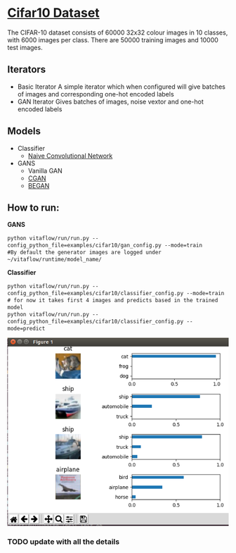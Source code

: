 # [Cifar10 Dataset](https://www.cs.toronto.edu/~kriz/cifar.html)

The CIFAR-10 dataset consists of 60000 32x32 colour images in 10 classes, with 6000 images per class. 
There are 50000 training images and 10000 test images. 

## Iterators
- Basic Iterator
    A simple iterator which when configured will give batches of images and corresponding one-hot encoded
    labels
- GAN Iterator
    Gives batches of images, noise vextor and one-hot encoded labels

## Models
- Classifier
    - [Naive Convolutional Network](https://papers.nips.cc/paper/4824-imagenet-classification-with-deep-convolutional-neural-networks.pdf)
- GANS
    - Vanilla GAN
    - [CGAN](https://arxiv.org/abs/1411.1784)
    - [BEGAN](https://arxiv.org/abs/1703.10717)
    
## How to run:

**GANS**
```
python vitaflow/run/run.py --config_python_file=examples/cifar10/gan_config.py --mode=train
#By default the generator images are logged under ~/vitaflow/runtime/model_name/
```
**Classifier**
```
python vitaflow/run/run.py --config_python_file=examples/cifar10/classifier_config.py --mode=train
# for now it takes first 4 images and predicts based in the trained model
python vitaflow/run/run.py --config_python_file=examples/cifar10/classifier_config.py --mode=predict
```

![](../../docs/images/naive_conv_output.png)


### TODO update with all the details